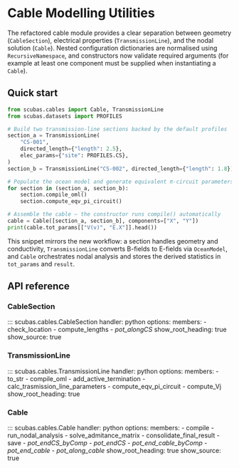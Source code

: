 <!-- 
Author(s): Shibaji Chakraborty, Xueling Shi

Disclaimer:
SCUBAS is under the MIT license found in the root directory LICENSE.md 
Everyone is permitted to copy and distribute verbatim copies of this license 
document.

This version of the MIT Public License incorporates the terms
and conditions of MIT General Public License.
-->

# Cable Modelling Utilities

The refactored cable module provides a clear separation between geometry
(`CableSection`), electrical properties (`TransmissionLine`), and the nodal
solution (`Cable`).  Nested configuration dictionaries are normalised using
`RecursiveNamespace`, and constructors now validate required arguments (for
example at least one component must be supplied when instantiating a `Cable`).

## Quick start

```python
from scubas.cables import Cable, TransmissionLine
from scubas.datasets import PROFILES

# Build two transmission-line sections backed by the default profiles
section_a = TransmissionLine(
    "CS-001",
    directed_length={"length": 2.5},
    elec_params={"site": PROFILES.CS},
)
section_b = TransmissionLine("CS-002", directed_length={"length": 1.8})

# Populate the ocean model and generate equivalent π-circuit parameters
for section in (section_a, section_b):
    section.compile_oml()
    section.compute_eqv_pi_circuit()

# Assemble the cable – the constructor runs compile() automatically
cable = Cable([section_a, section_b], components=["X", "Y"])
print(cable.tot_params[["V(v)", "E.X"]].head())
```

This snippet mirrors the new workflow: a section handles geometry and
conductivity, `TransmissionLine` converts B-fields to E-fields via
`OceanModel`, and `Cable` orchestrates nodal analysis and stores the derived
statistics in `tot_params` and `result`.

## API reference

### CableSection

::: scubas.cables.CableSection
    handler: python
    options:
      members:
        - check_location
        - compute_lengths
        - _pot_alongCS_
      show_root_heading: true
      show_source: true

### TransmissionLine

::: scubas.cables.TransmissionLine
    handler: python
    options:
      members:
        - to_str
        - compile_oml
        - add_active_termination
        - calc_trasmission_line_parameters
        - compute_eqv_pi_circuit
        - compute_Vj
      show_root_heading: true

### Cable

::: scubas.cables.Cable
    handler: python
    options:
      members:
        - compile
        - run_nodal_analysis
        - solve_admitance_matrix
        - consolidate_final_result
        - save
        - _pot_endCS_byComp_
        - _pot_endCS_
        - _pot_end_cable_byComp_
        - _pot_end_cable_
        - _pot_along_cable_
      show_root_heading: true
      show_source: true
